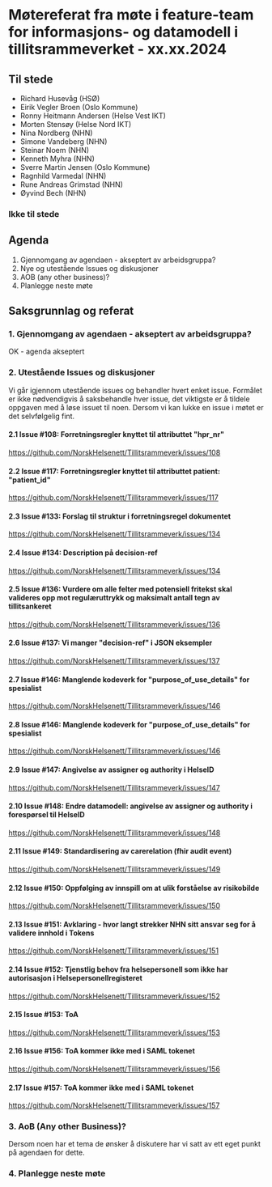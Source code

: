 # Møtereferat fra møte i feature-team for informasjons- og datamodell i tillitsrammeverket - xx.xx.2024

## Til stede
- Richard Husevåg (HSØ)
- Eirik Vegler Broen (Oslo Kommune)
- Ronny Heitmann Andersen (Helse Vest IKT)
- Morten Stensøy (Helse Nord IKT)
- Nina Nordberg (NHN)
- Simone Vandeberg (NHN)
- Steinar Noem (NHN)
- Kenneth Myhra (NHN)
- Sverre Martin Jensen (Oslo Kommune)
- Ragnhild Varmedal (NHN)
- Rune Andreas Grimstad (NHN)
- Øyvind Bech (NHN)

### Ikke til stede

## Agenda
1. Gjennomgang av agendaen - akseptert av arbeidsgruppa?
2. Nye og utestående Issues og diskusjoner
3. AOB (any other business)?
4. Planlegge neste møte

## Saksgrunnlag og referat

### 1. Gjennomgang av agendaen - akseptert av arbeidsgruppa?
OK - agenda akseptert

### 2. Utestående Issues og diskusjoner
Vi går igjennom utestående issues og behandler hvert enket issue.
Formålet er ikke nødvendigvis å saksbehandle hver issue, det viktigste er å tildele oppgaven med å løse issuet til noen. Dersom vi kan lukke en issue i møtet er det selvfølgelig fint. 

#### 2.1 Issue #108: Forretningsregler knyttet til attributtet "hpr_nr"
https://github.com/NorskHelsenett/Tillitsrammeverk/issues/108


#### 2.2 Issue #117: Forretningsregler knyttet til attributtet patient: "patient_id"
https://github.com/NorskHelsenett/Tillitsrammeverk/issues/117


#### 2.3 Issue #133: Forslag til struktur i forretningsregel dokumentet
https://github.com/NorskHelsenett/Tillitsrammeverk/issues/134


#### 2.4 Issue #134: Description på decision-ref 
https://github.com/NorskHelsenett/Tillitsrammeverk/issues/134

#### 2.5 Issue #136: Vurdere om alle felter med potensiell fritekst skal valideres opp mot regulæruttrykk og maksimalt antall tegn av tillitsankeret
https://github.com/NorskHelsenett/Tillitsrammeverk/issues/136

#### 2.6 Issue #137: Vi manger "decision-ref" i JSON eksempler
https://github.com/NorskHelsenett/Tillitsrammeverk/issues/137

#### 2.7 Issue #146: Manglende kodeverk for "purpose_of_use_details" for spesialist
https://github.com/NorskHelsenett/Tillitsrammeverk/issues/146

#### 2.8 Issue #146: Manglende kodeverk for "purpose_of_use_details" for spesialist
https://github.com/NorskHelsenett/Tillitsrammeverk/issues/146

#### 2.9 Issue #147: Angivelse av assigner og authority i HelseID
https://github.com/NorskHelsenett/Tillitsrammeverk/issues/147

#### 2.10 Issue #148: Endre datamodell: angivelse av assigner og authority i forespørsel til HelseID
https://github.com/NorskHelsenett/Tillitsrammeverk/issues/148

#### 2.11 Issue #149: Standardisering av carerelation (fhir audit event)
https://github.com/NorskHelsenett/Tillitsrammeverk/issues/149

#### 2.12 Issue #150: Oppfølging av innspill om at ulik forståelse av risikobilde
https://github.com/NorskHelsenett/Tillitsrammeverk/issues/150

#### 2.13 Issue #151: Avklaring - hvor langt strekker NHN sitt ansvar seg for å validere innhold i Tokens
https://github.com/NorskHelsenett/Tillitsrammeverk/issues/151

#### 2.14 Issue #152: Tjenstlig behov fra helsepersonell som ikke har autorisasjon i Helsepersonellregisteret
https://github.com/NorskHelsenett/Tillitsrammeverk/issues/152

#### 2.15 Issue #153: ToA
https://github.com/NorskHelsenett/Tillitsrammeverk/issues/153

#### 2.16 Issue #156: ToA kommer ikke med i SAML tokenet
https://github.com/NorskHelsenett/Tillitsrammeverk/issues/156

#### 2.17 Issue #157: ToA kommer ikke med i SAML tokenet
https://github.com/NorskHelsenett/Tillitsrammeverk/issues/157


### 3. AoB (Any other Business)?
Dersom noen har et tema de ønsker å diskutere har vi satt av ett eget punkt på agendaen for dette.


### 4. Planlegge neste møte
